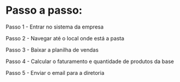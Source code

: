 # Passo a passo:

Passo 1 - Entrar no sistema da empresa

Passo 2 - Navegar até o local onde está a pasta

Passo 3 - Baixar a planilha de vendas

Passo 4 - Calcular o faturamento e quantidade de produtos da base

Passo 5 - Enviar o email para a diretoria
